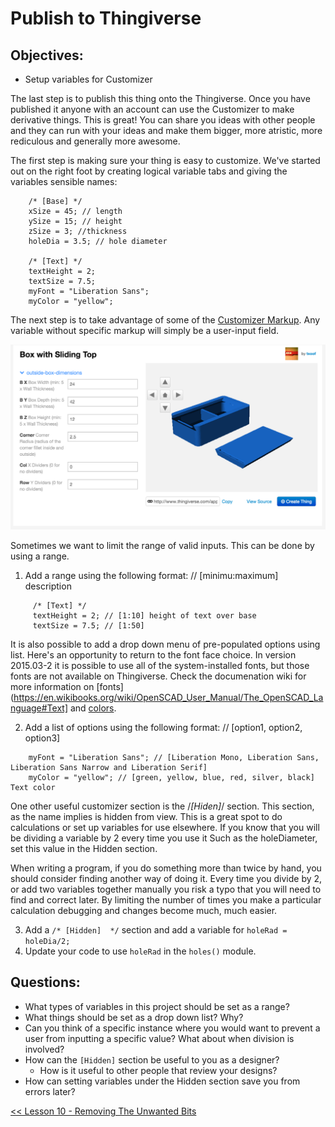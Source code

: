 # Publish to Thingiverse
## Objectives:
* Setup variables for Customizer

The last step is to publish this thing onto the Thingiverse. Once you have published it anyone with an account can use the Customizer to make derivative things. This is great! You can share you ideas with other people and they can run with your ideas and make them bigger, more atristic, more rediculous and generally more awesome.

The first step is making sure your thing is easy to customize. We've started out on the right foot by creating logical variable tabs and giving the variables sensible names:
```
    /* [Base] */
    xSize = 45; // length
    ySize = 15; // height
    zSize = 3; //thickness
    holeDia = 3.5; // hole diameter

    /* [Text] */
    textHeight = 2;
    textSize = 7.5;
    myFont = "Liberation Sans";
    myColor = "yellow";
```
The next step is to take advantage of some of the [Customizer Markup](http://customizer.makerbot.com/docs). Any variable without specific markup will simply be a user-input field.

![Published Thing](./Lessons/Lesson_11_-_img_11.0.png)

Sometimes we want to limit the range of valid inputs. This can be done by using a range.

  1. Add a range using the following format: // [minimu:maximum] description

```
     /* [Text] */
     textHeight = 2; // [1:10] height of text over base
     textSize = 7.5; // [1:50]
```

It is also possible to add a drop down menu of pre-populated options using list. Here's an opportunity to return to the font face choice. In version 2015.03-2 it is possible to use all of the system-installed fonts, but those fonts are not available on Thingiverse. Check the documenation wiki for more information on [fonts](https://en.wikibooks.org/wiki/OpenSCAD_User_Manual/The_OpenSCAD_Language#Text] and [colors](https://en.wikibooks.org/wiki/OpenSCAD_User_Manual/The_OpenSCAD_Language#color).

  2. Add a list of options using the following format: // [option1, option2, option3]
```
    myFont = "Liberation Sans"; // [Liberation Mono, Liberation Sans, Liberation Sans Narrow and Liberation Serif]
    myColor = "yellow"; // [green, yellow, blue, red, silver, black] Text color
```
One other useful customizer section is the /*[Hiden]*/ section. This section, as the name implies is hidden from view. This is a great spot to do calculations or set up variables for use elsewhere. If you know that you will be dividing a variable by 2 every time you use it Such as the holeDiameter, set this value in the Hidden section.

When writing a program, if you do something more than twice by hand, you should consider finding another way of doing it.  Every time you divide by 2, or add two variables together manually you risk a typo that you will need to find and correct later. By limiting the number of times you make a particular calculation debugging and changes become much, much easier.

  3. Add a `/* [Hidden]  */` section and add a variable for `holeRad = holeDia/2;`
  4. Update your code to use `holeRad` in the `holes()` module.

## Questions:
* What types of variables in this project should be set as a range?
* What things should be set as a drop down list? Why?
* Can you think of a specific instance where you would want to prevent a user from inputting a specific value? What about when division is involved?
* How can the `[Hidden]` section be useful to you as a designer? 
    * How is it useful to other people that review your designs?
* How can setting variables under the Hidden section save you from errors later?

[<< Lesson 10 - Removing The Unwanted Bits](./Lesson10_Remove_Bits.md)
